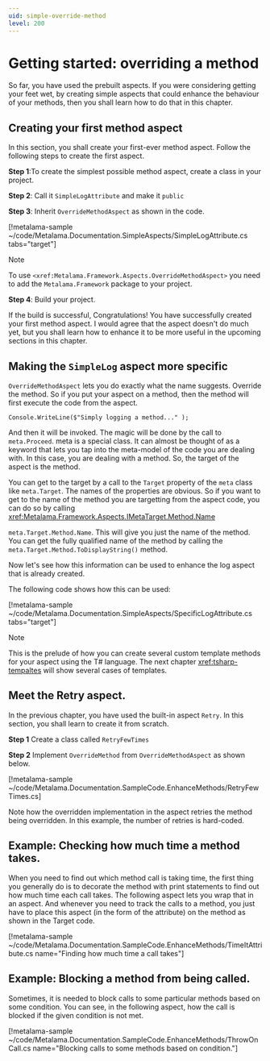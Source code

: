 ```yaml
---
uid: simple-override-method
level: 200
---
```


# Getting started: overriding a method 


So far, you have used the prebuilt aspects. If you were considering getting your feet wet, by creating simple aspects that could enhance the behaviour of your methods, then you shall learn how to do that in this chapter. 

## Creating your first method aspect 

In this section, you shall create your first-ever method aspect. Follow the following steps to create the first aspect. 


**Step 1**:To create the simplest possible method aspect, create a class in your project.

**Step 2**: Call it `SimpleLogAttribute` and make it `public`

**Step 3**: Inherit `OverrideMethodAspect` as shown in the code.


[!metalama-sample ~/code/Metalama.Documentation.SimpleAspects/SimpleLogAttribute.cs tabs="target"]



> [!NOTE]
> To use `<xref:Metalama.Framework.Aspects.OverrideMethodAspect>` you need to add the `Metalama.Framework` package to your project. 
  
**Step 4**: Build your project. 

If the build is successful, Congratulations! You have successfully created your first method aspect. I would agree that the aspect doesn't do much yet, but you shall learn how to enhance it to be more useful in the upcoming sections in this chapter.  


## Making the `SimpleLog` aspect more specific 

`OverrideMethodAspect` lets you do exactly what the name suggests. Override the method. So if you put your aspect on a method, then the method will first execute the code from the aspect. 

`Console.WriteLine($"Simply logging a method..." );`

And then it will be invoked. The magic will be done by the call to `meta.Proceed`. meta is a special class. 
It can almost be thought of as a keyword that lets you tap into the meta-model of the code you are dealing with. In this case, you are dealing with a method. So, the target of the aspect is the method. 

You can get to the target by a call to the `Target` property of the `meta` class like `meta.Target`. 
The names of the properties are obvious. So if you want to get to the name of the method you are targetting from the aspect code, you can do so by calling <xref:Metalama.Framework.Aspects.IMetaTarget.Method.Name>

`meta.Target.Method.Name`. This will give you just the name of the method. You can get the fully qualified name of the method by calling the `meta.Target.Method.ToDisplayString()` method. 

Now let's see how this information can be used to enhance the log aspect that is already created.  

The following code shows how this can be used:

[!metalama-sample ~/code/Metalama.Documentation.SimpleAspects/SpecificLogAttribute.cs tabs="target"]

> [!NOTE]
> This is the prelude of how you can create several custom template methods for your aspect using the T# language. The next chapter <xref:tsharp-tempaltes> will show several cases of templates. 

## Meet the Retry aspect. 

In the previous chapter, you have used the built-in aspect `Retry`. In this section, you shall learn to create it from scratch. 

**Step 1** Create a class called `RetryFewTimes`

**Step 2** Implement `OverrideMethod` from `OverrideMethodAspect` as shown below. 

[!metalama-sample ~/code/Metalama.Documentation.SampleCode.EnhanceMethods/RetryFewTimes.cs]

Note how the overridden implementation in the aspect retries the method being overridden. In this example, the number of retries is 
hard-coded. 

## Example: Checking how much time a method takes. 
When you need to find out which method call is taking time, the first thing you generally do is to decorate the method with print statements to find out how much time each call takes. The following aspect lets you wrap that in an aspect. And whenever you need to track the calls to a method, you just have to place this aspect (in the form of the attribute) on the method as shown in the Target code. 

[!metalama-sample ~/code/Metalama.Documentation.SampleCode.EnhanceMethods/TimeItAttribute.cs name="Finding how much time a call takes"]


## Example: Blocking a method from being called. 

Sometimes, it is needed to block calls to some particular methods based on some condition. You can see, in the following aspect, how the call is blocked if the given condition is not met.  

[!metalama-sample ~/code/Metalama.Documentation.SampleCode.EnhanceMethods/ThrowOnCall.cs name="Blocking calls to some methods based on condition."]